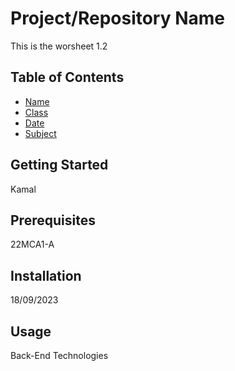 # Project/Repository Name

This is the worsheet 1.2

## Table of Contents
- [Name](#getting-started)
- [Class](#prerequisites)
- [Date](#installation)
- [Subject](#usage)


## Getting Started
Kamal

## Prerequisites
22MCA1-A

## Installation
18/09/2023

## Usage
Back-End Technologies
